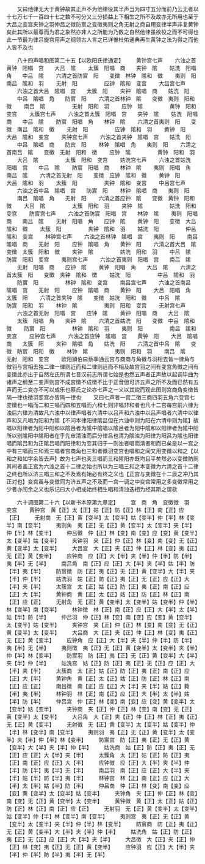 <!-- { "loadSidebar": true } -->
　　又曰他律无大于黄钟故其正声不为他律役其半声当为四寸五分而前乃云无者以十七万七千一百四十七之数不可分又三分损益上下相生之所不及故亦无所用也至于大吕之变宫夹钟之羽仲吕之徴防賔之变徴夷则之角无射之商自用变律半声非复黄钟矣此其所以最尊而为君之象然亦非人之所能为乃数之自然他律虽欲役之而不可得也此一节最为律吕旋宫用声之纲领古人言之已详惟杜佑通典再生黄钟之法为得之而他人皆不及也





　　八十四声唱和图第二十五【以欧阳氏律通定】
　　黄钟宫七声
　　六浊之首黄钟　阳唱　宫　　大吕　隂
　　太簇　阳唱　商　　夹钟　隂
　　姑洗　阳唱　角　　中吕　隂
　　六清之首防賔　阳　　变徴　林钟　隂和　徴
　　夷则　阳　　　　　南吕　隂和　羽
　　无射　阳　　　　　应钟　隂和　变宫
　　大吕宫七声
　　六浊之首大吕　隂唱　宫　　太簇　阳
　　夹钟　隂唱　商　　姑洗　阳
　　中吕　隂唱　角　　防賔　阳
　　六清之首林钟　隂　　变徴　夷则　阳和　徴
　　南吕　隂　　　　　无射　阳和　羽
　　应钟　隂　　　　　黄钟　阳和　变宫
　　太簇宫七声
　　六浊之首太簇　阳唱　宫　　夹钟　隂
　　姑洗　阳唱　商　　中吕　隂
　　防賔　阳唱　角　　林钟　隂
　　六清之首夷则　阳　　变徴　南吕　隂和　徴
　　无射　阳　　　　　应钟　隂和　羽
　　黄钟　阳　　　　　大吕　隂和　变宫
　　夹钟宫七声
　　六浊之首夹钟　隂唱　宫　　姑洗　阳
　　中吕　隂唱　商　　防宾　阳
　　林钟　隂唱　角　　夷则　阳
　　六清之首南吕　隂　　变徴　无射　阳和　徴
　　应钟　隂　　　　　黄钟　阳和　羽
　　大吕　隂　　　　　太簇　阳和　变宫
　　姑洗宫七声
　　六浊之首姑洗　阳唱　宫　　中吕　隂
　　防賔　阳唱　商　　林钟　隂
　　夷则　阳唱　角　　南吕　隂
　　六清之首无射　阳　　变徴　应钟　隂和　徴
　　黄钟　阳　　　　　大吕　隂和　羽
　　太簇　阳　　　　　夹钟　隂和　变宫
　　中吕宫七声
　　六浊之首中吕　隂唱　宫　　防賔　阳
　　林钟　隂唱　商　　夷则　阳
　　南吕　隂唱　角　　无射　阳
　　六清之首应钟　隂　　变徴　黄钟　阳和　徴
　　大吕　隂　　　　　太簇　阳和　羽
　　夹钟　隂　　　　　姑洗　阳和　变宫
　　防賔宫七声
　　六浊之首防賔　阳唱　宫　　林钟　隂
　　夷则　阳唱　商　　南吕　隂
　　无射　阳唱　角　　应钟　隂
　　黄钟　阳　　变徴　大吕　隂和　徴
　　太簇　阳　　　　　夹钟　隂和　羽
　　姑洗　阳　　　　　仲吕　隂和　变宫
　　林钟宫七声
　　六浊之首林钟　隂唱　宫　　夷则　阳
　　南吕　隂唱　商　　无射　阳
　　应钟　隂唱　角　　黄钟　阳
　　六清之首大吕　隂　　变徴　太簇　阳和　徴
　　夹钟　隂　　　　　姑洗　阳和　羽
　　中吕　隂　　　　　防賔　阳和　变宫
　　夷则宫七声
　　六浊之首夷则　阳唱　宫　　南吕　隂
　　无射　阳唱　商　　应钟　隂
　　黄钟　阳唱　角　　大吕　隂
　　六清之首太簇　阳　　变徴　夹钟　隂和　徴
　　姑洗　阳　　　　　中吕　隂和　羽
　　防賔　阳　　　　　林钟　隂和　变宫
　　南吕宫七声
　　六浊之首南吕　隂唱　宫　　无射　阳
　　应钟　隂唱　商　　黄钟　阳
　　大吕　阳唱　角　　太簇　阳
　　六清之首夹钟　隂　　变徴　姑洗　阳和　徴
　　中吕　隂　　　　　防賔　阳和　羽
　　林钟　隂　　　　　夷则　阳和　变宫
　　无射宫七声
　　六浊之首无射　阳唱　宫　　应钟　隂
　　黄钟　阳唱　商　　大吕　隂
　　太簇　阳唱　角　　夹钟　隂
　　六清之首姑洗　阳　　变徴　中吕　隂和　徴
　　防賔　阳　　　　　林钟　隂和　羽
　　夷则　阳　　　　　南吕　隂和　变宫
　　应钟宫七声
　　六浊之首应钟　隂唱　宫　　黄钟　阳
　　大吕　隂唱　商　　太簇　阳
　　夹钟　隂唱　角　　姑洗　阳
　　六清之首中吕　隂　　变徴　防賔　阳和　徴
　　林钟　隂　　　　　夷则　阳和　羽
　　南吕　隂　　　　　无射　阳和　变宫
　　欧阳頴伯曰蔡季通云宫与商商与角徴与羽相去皆一律角与徴羽与宫相去独二律一律则近而和二律则远而不相及故宫羽之间有变宫角徴之间有变徴此亦出于自然左氏所谓七音汉前志所谓七始是也然五声者正声故以起调毕曲为诸声之纲至二变声则宫不成宫徴不成徴不比于正音但可济五声之所不及而已然有五声而无二变亦不可以成乐也蔡氏之论亦七声之一义以其説而观此图则宫商角变徴皆隔一律也徴羽变宫亦皆隔一律也
　　又曰七声者一宫二徴三商四羽五角六变宫七变徴也一唱而二和三唱而四和五唱而六和七则非唱非和者也凡十二宫毎宫前六律为浊后六律为清故凡六浊中以律声唱者六清中以吕声和六浊中以吕声唱者六清中以律声和又凡唱为阳和为隂【不问本律阳律隂吕但在六浊中则为阳在六清中则为隂】故唱以阳律者为阳中阳和以隂吕者为隂中隂唱以隂吕者为阳中隂和以阳律者为隂中阳所以别隂阳中隂阳者在乎先审清浊而后分律吕也清为隂浊为阳律为阳吕为隂也阳律唱而隂吕和为正隂吕唱而阳律和为变其归于一则浊者唱而清者和而已矣是以一宫之中有三唱而三和焉三唱者宫商角也三和者徴羽变宫也唱和之间又用变徴以和之【以和之和如字余皆去声】故为七声也夫三唱而三和隂阳亦既均且平矣然必以变徴防厠其间者盖正宫为六浊之首十二律之始也所以为三唱三和之本变徴为六清之首十二律之终也所以济三唱三和之不及焉有始必有终之义也【正宫与变徴在十二辰之冲乃其正对也】变宫虽与变徴同为济五声之不及而一宫一调之中变宫常用之多变徴常用之少者亦闰余之义也乐记曰大小相成始终相生唱和清浊迭相为经其斯之谓欤












　　六十调图第二十六【以新书本原第九章定】
　　宫　商　角　变徴徴　羽　变宫
　　黄钟宫　黄【正】太【正】姑【正】防【正】林【正】南【正】应【正】
　　无射商　无【正】黄【变半】太【变半】姑【变半】仲【半】林【变半】南【变半】
　　夷则角　夷【正】无【正】黄【变半】太【变半】夹【半】仲【半】林【变半】
　　仲吕徴　仲【正】林【变】南【变】应【变】黄【变半】太【变半】姑【变半】
　　夹钟羽　夹【正】仲【正】林【变】南【变】无【正】黄【变半】太【变半】
　　大吕宫　大【正】夹【正】仲【正】林【变】夷【正】无【正】黄【变半】
　　应钟商　应【正】大【半】夹【半】仲【半】防【半】夷【半】无【半】
　　南吕角　南【正】应【正】大【半】夹【半】姑【半】防【半】夷【半】
　　防賔徴　防【正】夷【正】无【正】黄【变半】大【半】夹【半】仲【半】
　　姑洗羽　姑【正】防【正】夷【正】无【正】应【正】大【半】夹【半】
　　太簇宫　太【正】姑【正】防【正】夷【正】南【正】应【正】大【半】
　　黄钟商　黄【正】太【正】姑【正】防【正】林【正】南【正】应【正】
　　无射角　无【正】黄【变半】太【变半】姑【变半】仲【半】林【变半】南【变半】
　　林钟徴　林【正】南【正】应【正】大【半】太【半】姑【半】防【半】
　　仲吕羽　仲【正】林【变】南【变】应【变】黄【变半】太【变半】姑【变半】
　　夹钟宫　夹【正】仲【正】林【变】南【变】无【正】黄【变半】太【变半】
　　大吕商　大【正】夹【正】仲【正】林【变】夷【正】无【正】黄【变半】
　　应钟角　应【正】大【半】夹【半】仲【半】防【半】夷【半】无【半】
　　夷则徴　夷【正】无【正】黄【变半】太【变半】夹【半】仲【半】林【变半】
　　防賔羽　防【正】夷【正】无【正】黄【变半】大【半】夹【半】仲【半】
　　姑洗宫　姑【正】防【正】夷【正】无【正】应【正】大【半】夹【半】
　　太簇商　太【正】姑【正】防【正】夷【正】南【正】应【正】大【半】
　　黄钟角　黄【正】太【正】姑【正】防【正】林【正】南【正】应【正】
　　南吕徴　南【正】应【正】大【半】夹【半】姑【正】蕤【半】夷【半】
　　林钟羽　林【正】南【正】应【正】大【半】太【半】姑【半】防【半】
　　仲吕宫　仲【正】林【变】南【变】应【变】黄【变半】太【变半】姑【变半】
　　夹钟商　夹【正】仲【正】林【变】南【变】无【正】黄【变半】太【变半】
　　大吕角　大【正】夹【正】仲【正】林【正】夷【正】无【正】黄【变半】
　　无射徴　无【正】黄【变半】太【变半】姑【变半】仲【半】林【变半】南【变半】
　　夷则羽　夷【正】无【正】黄【变半】太【变半】夹【半】仲【半】林【变半】
　　防賔宫　防【正】夷【正】无【正】黄【变半】大【半】夹【半】仲【半】
　　姑洗商　姑【正】防【正】夷【正】无【正】应【正】大【半】夹【半】
　　太簇角　太【正】姑【正】防【正】夷【正】南【正】应【正】大【半】
　　应钟徴　应【正】大【半】夹【半】仲【半】防【半】夷【半】无【半】
　　南吕羽　南【正】应【正】大【半】夹【半】姑【半】防【半】夷【半】
　　林钟宫　林【正】南【正】应【正】大【半】太【半】姑【半】防【半】
　　仲吕商　仲【正】林【变】南【变】应【变】黄【变半】太【变半】姑【变半】
　　夹钟角　夹【正】仲【正】林【变】南【变】无【正】黄【变半】太【变半】
　　黄钟徴　黄【正】太【正】姑【正】防【正】林【正】南【正】应【正】
　　无射羽　无【正】黄【变半】太【变半】姑【变半】仲【半】林【变半】南【变半】
　　夷则宫　夷【正】无【正】黄【变半】太【变半】夹【半】仲【半】林【变半】
　　防賔商　防【正】夷【正】无【正】黄【变半】大【半】夹【半】仲【半】
　　姑洗角　姑【正】防【正】夷【正】无【正】应【正】大【半】夹【半】
　　大吕徴　大【正】夹【正】仲【正】林【变】夷【正】无【正】黄【变半】
　　应钟羽　应【正】大【半】夹【半】仲【半】防【半】夷【半】无【半】
